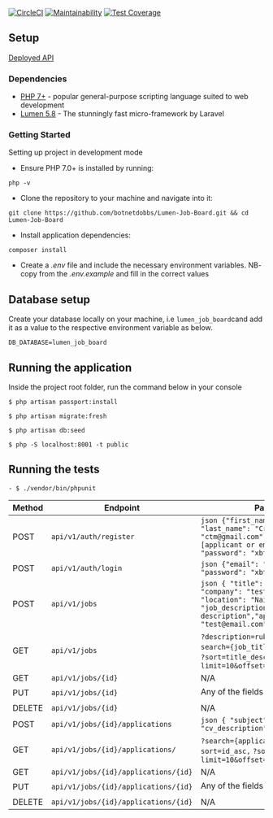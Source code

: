 [![CircleCI](https://circleci.com/gh/botnetdobbs/Lumen-Job-Board.svg?style=svg)](https://circleci.com/gh/botnetdobbs/Lumen-Job-Board)
[![Maintainability](https://api.codeclimate.com/v1/badges/ce238ede6b96b7022b68/maintainability)](https://codeclimate.com/github/botnetdobbs/Lumen-Job-Board/maintainability)
[![Test Coverage](https://api.codeclimate.com/v1/badges/ce238ede6b96b7022b68/test_coverage)](https://codeclimate.com/github/botnetdobbs/Lumen-Job-Board/test_coverage)

## Setup

[Deployed API](http://lumenjobboard.herokuapp.com/api/v1/jobs)

### Dependencies

* [PHP 7+](http://php.net/) - popular general-purpose scripting language suited to web development
* [Lumen 5.8](https://lumen.laravel.com/docs/5.8) - The stunningly fast micro-framework by Laravel

### Getting Started

Setting up project in development mode

* Ensure PHP 7.0+ is installed by running:
```
php -v
```

* Clone the repository to your machine and navigate into it:
```
git clone https://github.com/botnetdobbs/Lumen-Job-Board.git && cd Lumen-Job-Board
```
* Install application dependencies:
```
composer install
```
* Create a *.env* file and include the necessary environment variables. NB- copy from the *.env.example* and fill in the correct values

## Database setup
Create your database locally on your machine, i.e `lumen_job_board`cand add it as a value to the respective environment variable as below.
```
DB_DATABASE=lumen_job_board
```


## Running the application
Inside the project root folder, run the command below in your console
```
$ php artisan passport:install
```

```
$ php artisan migrate:fresh
```
```
$ php artisan db:seed
```
```
$ php -S localhost:8001 -t public
```


## Running the tests

```
- $ ./vendor/bin/phpunit
```


| Method | Endpoint | Params |
| ------ | ------ | ------- |
| POST | ```api/v1/auth/register``` | ```json {"first_name": "Imega", "last_name": "Crack", "email": "ctm@gmail.com", "role": "[applicant or employer]" "password": "xbt3y0b07d0tn3t"}``` |
| POST | ```api/v1/auth/login``` | ```json {"email": "ctm@gmail.com", "password": "xbt3y0b07d0tn3t"}``` |
| POST | ```api/v1/jobs``` | ```json { "title": "Software dev", "company": "test company", "location": "Nairobi" "job_description": "detailed description","application_email": "test@email.com" }``` |
| GET | ```api/v1/jobs```| ```?description=ruby+rails ,``` ```?search={job_title,}``` ```?sort=id_asc,``` ```?sort=title_desc,``` ```?limit=10&offset=8``` |
| GET | ```api/v1/jobs/{id}``` | N/A |
| PUT | ```api/v1/jobs/{id}``` |  Any of the fields ☝️ |
| DELETE | ```api/v1/jobs/{id}``` | N/A |
| POST | ```api/v1/jobs/{id}/applications``` | ```json { "subject": "interest", "cv_description": "experience" }``` |
| GET | ```api/v1/jobs/{id}/applications/``` |```?search={application_subject,}``` ```?sort=id_asc,``` ```?sort=subject_asc,``` ```?limit=10&offset=8``` |
| GET | ```api/v1/jobs/{id}/applications/{id}``` |N/A|
| PUT | ```api/v1/jobs/{id}/applications/{id}``` | Any of the fields ☝️ |
| DELETE | ```api/v1/jobs/{id}/applications/{id}``` | N/A |